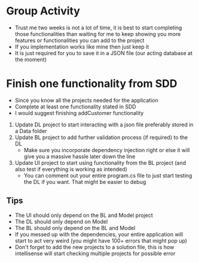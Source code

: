 # Group Activity
* Trust me two weeks is not a lot of time, it is best to start completing those functionalities than waiting for me to keep showing you more features or functionalities you can add to the project
* If you implementation works like mine then just keep it
* It is just required for you to save it in a JSON file (our acting database at the moment)

# Finish one functionality from SDD
* Since you know all the projects needed for the application
* Complete at least one functionality stated in SDD
* I would suggest finishing addCustomer functionality
1. Update DL project to start interacting with a json file preferably stored in a Data folder
2. Update BL project to add further validation process (if required) to the DL
    * Make sure you incorporate dependency injection right or else it will give you a massive hassle later down the line
3. Update UI project to start using functionality from the BL project (and also test if everything is working as intended)
    * You can comment out your entire program.cs file to just start testing the DL if you want. That might be easier to debug

## Tips
* The UI should only depend on the BL and Model project
* The DL should only depend on Model
* The BL should only depend on the BL and Model
* If you messed up with the dependencies, your entire application will start to act very weird (you might have 100+ errors that might pop up)
* Don't forget to add the new projects to a solution file, this is how intellisense will start checking multiple projects for possible error
